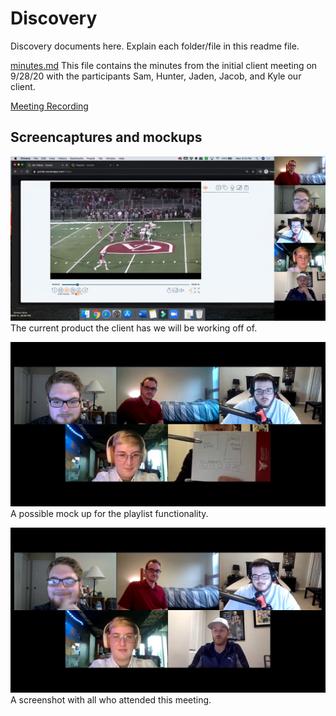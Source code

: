 # Discovery

Discovery documents here. Explain each folder/file in this readme file.

[minutes.md](https://github.com/Line98Dev/offline-video-editing/blob/master/Discovery/minutes.md)
This file contains the minutes from the initial client meeting on 9/28/20 with the participants Sam, Hunter, Jaden, Jacob, and Kyle our client.

[Meeting Recording](https://www.youtube.com/watch?v=bu4LvMxpW0w)

## Screencaptures and mockups

![currentProduct.png](https://github.com/Line98Dev/offline-video-editing/blob/master/Discovery/currentProduct.png?raw=true)
The current product the client has we will be working off of.

![exampleMockup.png](https://github.com/Line98Dev/offline-video-editing/blob/master/Discovery/exampleMockup.png?raw=true)
A possible mock up for the playlist functionality.

![screenshotWithParticipants.png](https://github.com/Line98Dev/offline-video-editing/blob/master/Discovery/screenshotWithParticipants.png?raw=true)
A screenshot with all who attended this meeting.

